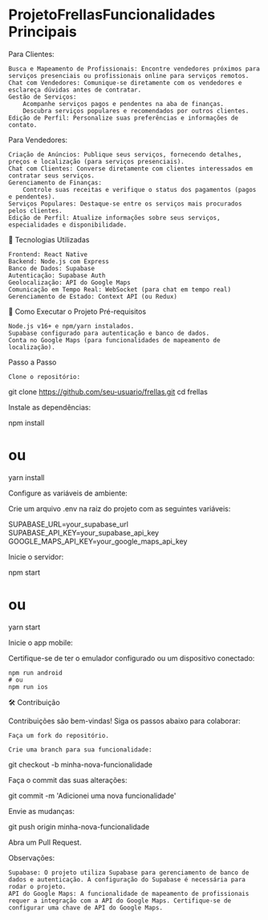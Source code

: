 # ProjetoFrellasFuncionalidades Principais
Para Clientes:

    Busca e Mapeamento de Profissionais: Encontre vendedores próximos para serviços presenciais ou profissionais online para serviços remotos.
    Chat com Vendedores: Comunique-se diretamente com os vendedores e esclareça dúvidas antes de contratar.
    Gestão de Serviços:
        Acompanhe serviços pagos e pendentes na aba de finanças.
        Descubra serviços populares e recomendados por outros clientes.
    Edição de Perfil: Personalize suas preferências e informações de contato.

Para Vendedores:

    Criação de Anúncios: Publique seus serviços, fornecendo detalhes, preços e localização (para serviços presenciais).
    Chat com Clientes: Converse diretamente com clientes interessados em contratar seus serviços.
    Gerenciamento de Finanças:
        Controle suas receitas e verifique o status dos pagamentos (pagos e pendentes).
    Serviços Populares: Destaque-se entre os serviços mais procurados pelos clientes.
    Edição de Perfil: Atualize informações sobre seus serviços, especialidades e disponibilidade.

🚀 Tecnologias Utilizadas

    Frontend: React Native
    Backend: Node.js com Express
    Banco de Dados: Supabase
    Autenticação: Supabase Auth
    Geolocalização: API do Google Maps
    Comunicação em Tempo Real: WebSocket (para chat em tempo real)
    Gerenciamento de Estado: Context API (ou Redux)

📲 Como Executar o Projeto
Pré-requisitos

    Node.js v16+ e npm/yarn instalados.
    Supabase configurado para autenticação e banco de dados.
    Conta no Google Maps (para funcionalidades de mapeamento de localização).

Passo a Passo

    Clone o repositório:

git clone https://github.com/seu-usuario/frellas.git
cd frellas

Instale as dependências:

npm install
# ou
yarn install

Configure as variáveis de ambiente:

Crie um arquivo .env na raiz do projeto com as seguintes variáveis:

SUPABASE_URL=your_supabase_url
SUPABASE_API_KEY=your_supabase_api_key
GOOGLE_MAPS_API_KEY=your_google_maps_api_key

Inicie o servidor:

npm start
# ou
yarn start

Inicie o app mobile:

Certifique-se de ter o emulador configurado ou um dispositivo conectado:

    npm run android
    # ou
    npm run ios

🛠️ Contribuição

Contribuições são bem-vindas! Siga os passos abaixo para colaborar:

    Faça um fork do repositório.

    Crie uma branch para sua funcionalidade:

git checkout -b minha-nova-funcionalidade

Faça o commit das suas alterações:

git commit -m 'Adicionei uma nova funcionalidade'

Envie as mudanças:

git push origin minha-nova-funcionalidade

Abra um Pull Request.

Observações:

    Supabase: O projeto utiliza Supabase para gerenciamento de banco de dados e autenticação. A configuração do Supabase é necessária para rodar o projeto.
    API do Google Maps: A funcionalidade de mapeamento de profissionais requer a integração com a API do Google Maps. Certifique-se de configurar uma chave de API do Google Maps.